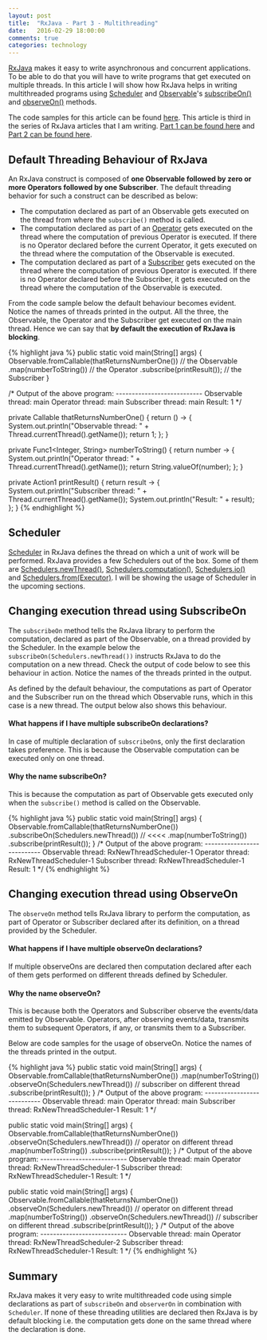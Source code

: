 ```yaml
---
layout: post
title:  "RxJava - Part 3 - Multithreading"
date:   2016-02-29 18:00:00
comments: true
categories: technology
---
```


[RxJava][RxJava] makes it easy to write asynchronous and concurrent applications. To be able to do that you 
will have to write programs that get executed on multiple threads. In this article I will show how RxJava 
helps in writing multithreaded programs using [Scheduler][Scheduler] and [Observable][Observable]'s 
[subscribeOn()][subscribeOn] and [observeOn()][observeOn] methods. 

The code samples for this article can be found [here][CodeSample]. This article is third in the series of 
RxJava articles that I am writing. [Part 1 can be found here][Part1] and [Part 2 can be found here][Part2]. 

## Default Threading Behaviour of RxJava 
An RxJava construct is composed of __one Observable followed by zero or more Operators followed by one Subscriber__. 
The default threading behavior for such a construct can be described as below: 

* The computation declared as part of an Observable gets executed on the thread from where the `subscribe()` 
method is called. 
* The computation declared as part of an [Operator][Operator] gets executed on the thread where the computation 
of previous Operator is executed. If there is no Operator declared before the current Operator, it gets executed 
on the thread where the computation of the Observable is executed. 
* The computation declared as part of a [Subscriber][Subscriber] gets executed on the thread where the computation 
of previous Operator is executed. If there is no Operator declared before the Subscriber, it gets executed 
on the thread where the computation of the Observable is executed. 

From the code sample below the default behaviour becomes evident. Notice the names of threads printed in the output. All 
the three, the Observable, the Operator and the Subscriber get executed on the main thread. Hence we can say that 
__by default the execution of RxJava is blocking__. 

{% highlight java %}
public static void main(String[] args) {
    Observable.fromCallable(thatReturnsNumberOne())     // the Observable
            .map(numberToString())                      // the Operator
            .subscribe(printResult());                  // the Subscriber
}

/*
    Output of the above program:
    ---------------------------
    Observable thread: main
    Operator thread: main
    Subscriber thread: main
    Result: 1
*/

        
private Callable<Integer> thatReturnsNumberOne() {
    return () -> {
        System.out.println("Observable thread: " + Thread.currentThread().getName());
        return 1;
    };
}

private Func1<Integer, String> numberToString() {
    return number -> {
        System.out.println("Operator thread: " + Thread.currentThread().getName());
        return String.valueOf(number);
    };
}

private Action1<String> printResult() {
    return result -> {
        System.out.println("Subscriber thread: " + Thread.currentThread().getName());
        System.out.println("Result: " + result);
    };
}
{% endhighlight %}

## Scheduler
[Scheduler][Scheduler] in RxJava defines the thread on which a unit of work will be performed. RxJava provides 
a few Schedulers out of the box. Some of them are [Schedulers.newThread()][newThread], 
[Schedulers.computation()][computation], [Schedulers.io()][io] and [Schedulers.from(Executor)][fromExecutor]. 
I will be showing the usage of Scheduler in the upcoming sections. 

## Changing execution thread using SubscribeOn
The `subscribeOn` method tells the RxJava library to perform the computation, declared as part of the Observable, on a 
thread provided by the Scheduler. In the example below the `subscribeOn(Schedulers.newThread())` instructs RxJava to do 
the computation on a new thread. Check the output of code below to see this behaviour in action. Notice the names of 
the threads printed in the output.
 
As defined by the default behaviour, the computations as part of Operator and the Subscriber run on the thread which 
Observable runs, which in this case is a new thread. The output below also shows this behaviour. 

#### What happens if I have multiple subscribeOn declarations?
In case of multiple declaration of `subscribeOn`s, only the first declaration takes preference. This is because the 
Observable computation can be executed only on one thread. 

#### Why the name subscribeOn?
This is because the computation as part of Observable gets executed only when the `subscribe()` method is called on 
the Observable.

{% highlight java %}
public static void main(String[] args) {
    Observable.fromCallable(thatReturnsNumberOne())
            .subscribeOn(Schedulers.newThread())    // <<<<
            .map(numberToString())
            .subscribe(printResult());
}
/*
    Output of the above program:
    ---------------------------
    Observable thread: RxNewThreadScheduler-1
    Operator thread: RxNewThreadScheduler-1
    Subscriber thread: RxNewThreadScheduler-1
    Result: 1
*/
{% endhighlight %}

## Changing execution thread using ObserveOn
The `observeOn` method tells RxJava library to perform the computation, as part of Operator or Subscriber declared 
after its definition, on a thread provided by the Scheduler. 

#### What happens if I have multiple observeOn declarations?
If multiple observeOns are declared then computation 
declared after each of them gets performed on different threads defined by Scheduler.  

#### Why the name observeOn?
This is because both the Operators and Subscriber observe the events/data emitted by Observable. Operators, after 
observing events/data, transmits them to subsequent Operators, if any, or transmits them to a Subscriber. 

Below are code samples for the usage of observeOn. Notice the names of the threads printed in the output. 

{% highlight java %}
public static void main(String[] args) {
    Observable.fromCallable(thatReturnsNumberOne())
            .map(numberToString())
            .observeOn(Schedulers.newThread())      // subscriber on different thread
            .subscribe(printResult());
}
/*
    Output of the above program:
    ---------------------------
    Observable thread: main
    Operator thread: main
    Subscriber thread: RxNewThreadScheduler-1
    Result: 1
*/

public static void main(String[] args) {
    Observable.fromCallable(thatReturnsNumberOne())
            .observeOn(Schedulers.newThread())      // operator on different thread
            .map(numberToString())
            .subscribe(printResult());
}
/*
    Output of the above program:
    ---------------------------
    Observable thread: main
    Operator thread: RxNewThreadScheduler-1
    Subscriber thread: RxNewThreadScheduler-1
    Result: 1
*/

public static void main(String[] args) {
    Observable.fromCallable(thatReturnsNumberOne())
            .observeOn(Schedulers.newThread())      // operator on different thread
            .map(numberToString())
            .observeOn(Schedulers.newThread())      // subscriber on different thread
            .subscribe(printResult());
}
/*
    Output of the above program:
    ---------------------------
    Observable thread: main
    Operator thread: RxNewThreadScheduler-2
    Subscriber thread: RxNewThreadScheduler-1
    Result: 1
*/
{% endhighlight %}

## Summary
RxJava makes it very easy to write multithreaded code using simple declarations as part of `subscribeOn` and 
`observerOn` in combination with `Scheduler`. If none of these threading utilities are declared then RxJava is 
by default blocking i.e. the computation gets done on the same thread where the declaration is done. 

[RxJava]: https://github.com/ReactiveX/RxJava
[Scheduler]: http://reactivex.io/documentation/scheduler.html
[subscribeOn]: http://reactivex.io/RxJava/javadoc/rx/Observable.html#subscribeOn(rx.Scheduler)
[observeOn]: http://reactivex.io/RxJava/javadoc/rx/Observable.html#observeOn(rx.Scheduler)
[Observable]: http://reactivex.io/RxJava/javadoc/rx/Observable.html
[Operator]: http://reactivex.io/RxJava/javadoc/rx/Observable.Operator.html
[Subscriber]: http://reactivex.io/RxJava/javadoc/rx/Subscriber.html
[CodeSample]: https://github.com/praveer09/rxjava-examples/blob/master/src/test/java/MultiThreading.java
[Part1]: http://praveer09.github.io/technology/2016/02/13/rxjava-part-1-a-quick-introduction/
[Part2]: http://praveer09.github.io/technology/2016/02/21/rxjava-part-2-creating-an-observable/
[computation]: http://reactivex.io/RxJava/javadoc/rx/schedulers/Schedulers.html#computation()
[fromExecutor]: http://reactivex.io/RxJava/javadoc/rx/schedulers/Schedulers.html#from(java.util.concurrent.Executor)
[newThread]: http://reactivex.io/RxJava/javadoc/rx/schedulers/Schedulers.html#newThread()
[io]: http://reactivex.io/RxJava/javadoc/rx/schedulers/Schedulers.html#io()